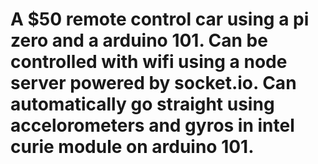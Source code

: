 # A $50 remote control car using a pi zero and a arduino 101. Can be controlled with wifi using a node server powered by socket.io. Can automatically go straight using accelorometers and gyros in intel curie module on arduino 101.
